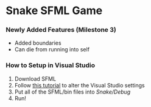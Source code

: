 # Snake SFML Game

### Newly Added Features (Milestone 3)
* Added boundaries
* Can die from running into self

### How to Setup in Visual Studio
1. Download SFML
2. Follow [this tutorial](https://www.youtube.com/watch?v=axIgxBQVBg0&t=240s) to alter the Visual Studio settings
3. Put all of the SFML/bin files into *Snake/Debug*
4. Run!

